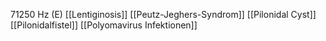 71250 Hz (E)
[[Lentiginosis]]
[[Peutz-Jeghers-Syndrom]]
[[Pilonidal Cyst]]
[[Pilonidalfistel]]
[[Polyomavirus Infektionen]]